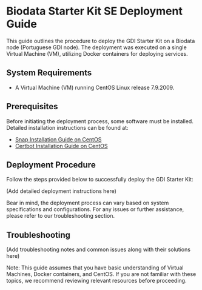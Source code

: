 # Biodata Starter Kit SE Deployment Guide

This guide outlines the procedure to deploy the GDI Starter Kit on a Biodata node (Portuguese GDI node). The deployment was executed on a single Virtual Machine (VM), utilizing Docker containers for deploying services.

## System Requirements
- A Virtual Machine (VM) running CentOS Linux release 7.9.2009.

## Prerequisites
Before initiating the deployment process, some software must be installed. Detailed installation instructions can be found at:
- [Snap Installation Guide on CentOS](https://snapcraft.io/docs/installing-snap-on-centos)
- [Certbot Installation Guide on CentOS](https://certbot.eff.org/instructions?ws=other&os=centosrhel7)

## Deployment Procedure
Follow the steps provided below to successfully deploy the GDI Starter Kit:

(Add detailed deployment instructions here)

Bear in mind, the deployment process can vary based on system specifications and configurations. For any issues or further assistance, please refer to our troubleshooting section.

## Troubleshooting
(Add troubleshooting notes and common issues along with their solutions here)

Note: This guide assumes that you have basic understanding of Virtual Machines, Docker containers, and CentOS. If you are not familiar with these topics, we recommend reviewing relevant resources before proceeding.
